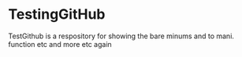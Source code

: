 # TestingGitHub
TestGithub is a respository for showing the bare minums and to mani. function etc and more etc again
